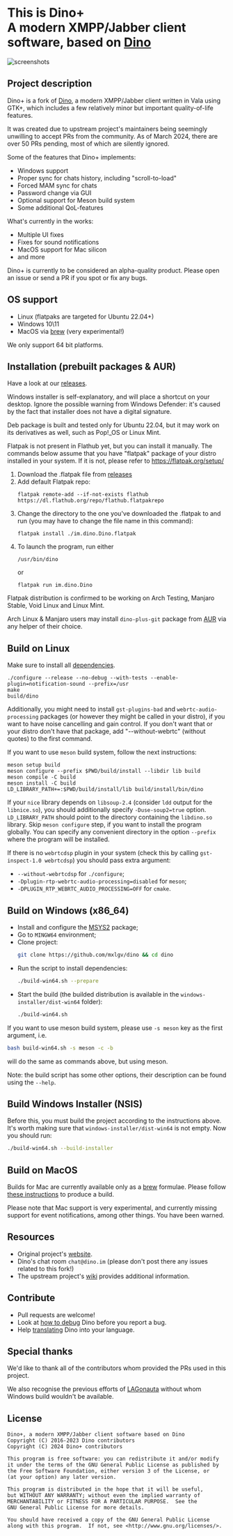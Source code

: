This is Dino+<br />
A modern XMPP/Jabber client software, based on [Dino](https://github.com/dino/dino/)
=======

![screenshots](dino_plus.png)

Project description
------------
Dino+ is a fork of [Dino](https://github.com/dino/dino), a modern XMPP/Jabber client written in Vala using GTK+, which includes a few relatively minor but important quality-of-life features. 

It was created due to upstream project's maintainers being seemingly unwilling to accept PRs from the community. As of March 2024, there are over 50 PRs pending, most of which are silently ignored.

Some of the features that Dino+ implements:

* Windows support
* Proper sync for chats history, including "scroll-to-load"
* Forced MAM sync for chats
* Password change via GUI
* Optional support for Meson build system
* Some additional QoL-features

What's currently in the works:

* Multiple UI fixes
* Fixes for sound notifications
* MacOS support for Mac silicon
* and more

Dino+ is currently to be considered an alpha-quality product. Please open an issue or send a PR if you spot or fix any bugs.

OS support
------------
* Linux (flatpaks are targeted for Ubuntu 22.04+)
* Windows 10\11
* MacOS via [brew](https://brew.sh/) (very experimental!)

We only support 64 bit platforms.

Installation (prebuilt packages & AUR)
------------
Have a look at our [releases](https://github.com/mxlgv/dino/releases).

Windows installer is self-explanatory, and will place a shortcut on your desktop. Ignore the possible warning from Windows Defender: it's caused by the fact that installer does not have a digital signature.

Deb package is built and tested only for Ubuntu 22.04, but it may work on its derivatives as well, such as Pop!_OS or Linux Mint.

Flatpak is not present in Flathub yet, but you can install it manually. The commands below assume that you have "flatpak" package of your distro installed in your system. If it is not, please refer to https://flatpak.org/setup/

1) Download the .flatpak file from [releases](https://github.com/mxlgv/dino/releases)
2) Add default Flatpak repo:
    ```
    flatpak remote-add --if-not-exists flathub https://dl.flathub.org/repo/flathub.flatpakrepo
    ```
3) Change the directory to the one you've downloaded the .flatpak to and run (you may have to change the file name in this command):
    ```
    flatpak install ./im.dino.Dino.flatpak
    ```
4) To launch the program, run either
    ```
    /usr/bin/dino
    ```
    or
    ```
    flatpak run im.dino.Dino
    ```

Flatpak distribution is confirmed to be working on Arch Testing, Manjaro Stable, Void Linux and Linux Mint.

Arch Linux & Manjaro users may install `dino-plus-git` package from [AUR](https://aur.archlinux.org/packages/dino-plus-git) via any helper of their choice.

Build on Linux
-----
Make sure to install all [dependencies](https://github.com/dino/dino/wiki/Build#dependencies).

    ./configure --release --no-debug --with-tests --enable-plugin=notification-sound --prefix=/usr
    make
    build/dino

Additionally, you might need to install `gst-plugins-bad` and `webrtc-audio-processing` packages (or however they might be called in your distro), if you want to have noise cancelling and gain control. If you don't want that or your distro don't have that package, add "--without-webrtc" (without quotes) to the first command.

If you want to use `meson` build system, follow the next instructions:

    meson setup build
    meson configure --prefix $PWD/build/install --libdir lib build
    meson compile -C build
    meson install -C build
    LD_LIBRARY_PATH+=:$PWD/build/install/lib build/install/bin/dino

If your `nice` library depends on `libsoup-2.4` (consider `ldd` output for the `libnice.so`), you should additionally specify `-Duse-soup2=true` option.
`LD_LIBRARY_PATH` should point to the directory containing the `libdino.so` library.
Skip `meson configure` step, if you want to install the program globally.
You can specify any convenient directory in the option `--prefix` where the program will be installed.

If there is no `webrtcdsp` plugin in your system (check this by calling `gst-inspect-1.0 webrtcdsp`) you should pass extra argument:

* `--without-webrtcdsp` for `./configure`;
* `-Dplugin-rtp-webrtc-audio-processing=disabled` for `meson`;
* `-DPLUGIN_RTP_WEBRTC_AUDIO_PROCESSING=OFF` for `cmake`.

Build on Windows (x86_64)
------------
- Install and configure the [MSYS2](https://www.msys2.org/) package;
- Go to `MINGW64` environment;
- Clone project:
    ```sh
    git clone https://github.com/mxlgv/dino && cd dino
    ```
- Run the script to install dependencies:
    ```sh
    ./build-win64.sh --prepare
    ```
- Start the build (the builded distribution is available in the `windows-installer/dist-win64` folder):
    ```sh
    ./build-win64.sh
    ```
If you want to use meson build system, please use `-s meson` key as the first argument, i.e.
   ```sh
   bash build-win64.sh -s meson -c -b
   ```
will do the same as commands above, but using meson.

Note: the build script has some other options, their description can be found using the `--help`.

Build Windows Installer (NSIS)
------------
Before this, you must build the project according to the instructions above. It's worth making sure that `windows-installer/dist-win64` is not empty.
Now you should run:
```sh
./build-win64.sh --build-installer
```

Build on MacOS
------------
Builds for Mac are currently available only as a [brew](https://brew.sh/) formulae. Please follow [these instructions](https://github.com/mxlgv/dino/blob/master/BUILD_MACOS.md) to produce a build.

Please note that Mac support is very experimental, and currently missing support for event notifications, among other things. You have been warned.

Resources
---------
- Original project's [website](https://dino.im).
- Dino's chat room `chat@dino.im` (please don't post there any issues related to this fork!)
- The upstream project's [wiki](https://github.com/dino/dino/wiki) provides additional information.

Contribute
----------
- Pull requests are welcome!
- Look at [how to debug](https://github.com/dino/dino/wiki/Debugging) Dino before you report a bug.
- Help [translating](https://github.com/dino/dino/wiki/Translations) Dino into your language.

Special thanks
----------
We'd like to thank all of the contributors whom provided the PRs used in this project.

We also recognise the previous efforts of [LAGonauta](https://github.com/LAGonauta) without whom Windows build wouldn't be available.

License
-------
    Dino+, a modern XMPP/Jabber client software based on Dino
    Copyright (C) 2016-2023 Dino contributors
    Copyright (C) 2024 Dino+ contributors

    This program is free software: you can redistribute it and/or modify
    it under the terms of the GNU General Public License as published by
    the Free Software Foundation, either version 3 of the License, or
    (at your option) any later version.

    This program is distributed in the hope that it will be useful,
    but WITHOUT ANY WARRANTY; without even the implied warranty of
    MERCHANTABILITY or FITNESS FOR A PARTICULAR PURPOSE.  See the
    GNU General Public License for more details.

    You should have received a copy of the GNU General Public License
    along with this program.  If not, see <http://www.gnu.org/licenses/>.
